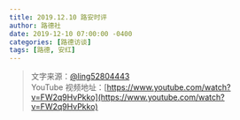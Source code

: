 ```yaml
---
title: 2019.12.10 路安时评
author: 路德社
date: 2019-12-10 07:00:00 -0400
categories: [路德访谈]
tags: [路德, 安红]
---
```


> 文字来源：[@ling52804443](https://twitter.com/ling52804443)  
> YouTube 视频地址：[https://www.youtube.com/watch?v=FW2q9HvPkko](https://www.youtube.com/watch?v=FW2q9HvPkko)

